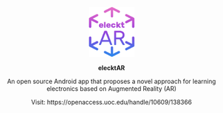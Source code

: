 <p align="center">
  <img width="105" height="115" src="https://github.com/vsafontlopez/elecktAR/blob/main/assets/elecktAR_icon.png">
</p>

<b><p align="center">
  elecktAR
</p></b>
  
<p align="center">An open source Android app that proposes a novel approach for learning electronics based on Augmented Reality (AR)</p>

<p align="center">Visit: https://openaccess.uoc.edu/handle/10609/138366</p>

